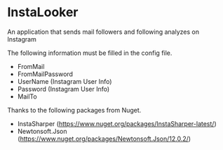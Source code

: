 # InstaLooker
An application that sends mail followers and following analyzes on Instagram

The following information must be filled in the config file.
- FromMail
- FromMailPassword
- UserName (Instagram User Info)
- Password (Instagram User Info)
- MailTo

Thanks to the following packages from Nuget.
- InstaSharper (https://www.nuget.org/packages/InstaSharper-latest/)
- Newtonsoft.Json (https://www.nuget.org/packages/Newtonsoft.Json/12.0.2/)